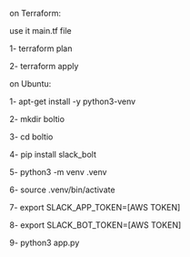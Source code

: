 on Terraform:

use it main.tf file

1- terraform plan

2- terraform apply


on Ubuntu:

1- apt-get install -y python3-venv

2- mkdir boltio

3- cd boltio

4- pip install slack_bolt


5- python3 -m venv .venv

6- source .venv/bin/activate

7- export SLACK_APP_TOKEN=[AWS TOKEN]

8- export SLACK_BOT_TOKEN=[AWS TOKEN]

9- python3 app.py
